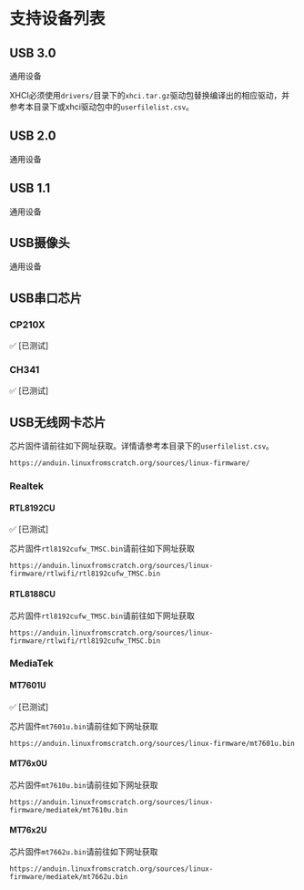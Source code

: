 # 支持设备列表

## USB 3.0
通用设备

XHCI必须使用`drivers/`目录下的`xhci.tar.gz`驱动包替换编译出的相应驱动，并参考本目录下或xhci驱动包中的`userfilelist.csv`。

## USB 2.0
通用设备

## USB 1.1
通用设备

## USB摄像头
通用设备

## USB串口芯片
### CP210X
✅ [已测试]
### CH341
✅ [已测试]

## USB无线网卡芯片
芯片固件请前往如下网址获取。详情请参考本目录下的`userfilelist.csv`。
```
https://anduin.linuxfromscratch.org/sources/linux-firmware/
```
### Realtek

#### RTL8192CU
✅ [已测试]

芯片固件`rtl8192cufw_TMSC.bin`请前往如下网址获取
```
https://anduin.linuxfromscratch.org/sources/linux-firmware/rtlwifi/rtl8192cufw_TMSC.bin
```

#### RTL8188CU
芯片固件`rtl8192cufw_TMSC.bin`请前往如下网址获取
```
https://anduin.linuxfromscratch.org/sources/linux-firmware/rtlwifi/rtl8192cufw_TMSC.bin
```

### MediaTek

#### MT7601U
✅ [已测试]

芯片固件`mt7601u.bin`请前往如下网址获取
```
https://anduin.linuxfromscratch.org/sources/linux-firmware/mt7601u.bin
```

#### MT76x0U
芯片固件`mt7610u.bin`请前往如下网址获取
```
https://anduin.linuxfromscratch.org/sources/linux-firmware/mediatek/mt7610u.bin
```

#### MT76x2U
芯片固件`mt7662u.bin`请前往如下网址获取
```
https://anduin.linuxfromscratch.org/sources/linux-firmware/mediatek/mt7662u.bin
```
